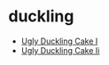 # duckling

 * [Ugly Duckling Cake I](../index/u/ugly-duckling-cake-i.json)
 * [Ugly Duckling Cake Ii](../index/u/ugly-duckling-cake-ii.json)
